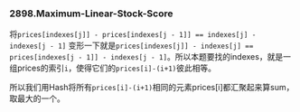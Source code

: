 ### 2898.Maximum-Linear-Stock-Score

将`prices[indexes[j]] - prices[indexes[j - 1]] == indexes[j] - indexes[j - 1]` 变形一下就是`prices[indexes[j]] - indexes[j] == prices[indexes[j - 1]] - indexes[j - 1]`。所以本题要找的indexes，就是一组prices的索引`i`，使得它们的`prices[i]-(i+1)`彼此相等。

所以我们用Hash将所有`prices[i]-(i+1)`相同的元素prices[i]都汇聚起来算sum，取最大的一个。
